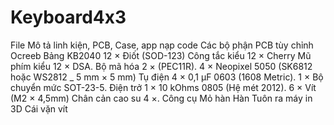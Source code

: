 # Keyboard4x3
<space>File Mô tả linh kiện, PCB, Case, app nạp code<space><space>
<space>Các bộ phận<space><space>
<space><space>PCB tùy chỉnh Ocreeb<space><space>
<space><space>Bảng KB2040<space><space>
<space><space>12 × Điốt (SOD-123)<space><space>
<space><space>Công tắc kiểu 12 × Cherry<space><space>
<space><space>Mũ phím kiểu 12 × DSA.<space><space>
<space><space>Bộ mã hóa 2 × (PEC11R).<space><space>
<space><space>4 × Neopixel 5050 (SK6812 hoặc WS2812 _ 5 mm × 5 mm)
<space><space>Tụ điện 4 × 0,1 µF 0603 (1608 Metric).
<space><space>1 × Bộ chuyển mức SOT-23-5.
<space><space>Điện trở 1 × 10 kOhms 0805 (Hệ mét 2012).
<space><space>6 × Vít (M2 × 4,5mm)
<space><space>Chân cản cao su 4 ×.
<space><space>Công cụ
<space><space>Mỏ hàn
<space><space>Hàn
<space><space>Tuôn ra
<space><space>máy in 3D
<space><space>Cái vặn vít
